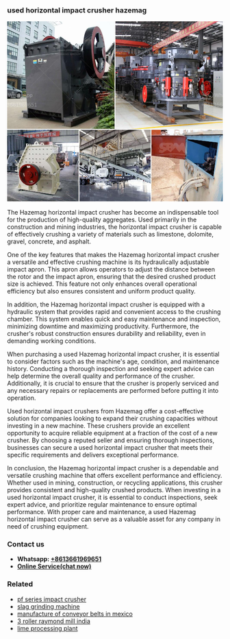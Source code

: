 <h3>used horizontal impact crusher hazemag</h3><img src='1704791134.jpg' alt=''><p>The Hazemag horizontal impact crusher has become an indispensable tool for the production of high-quality aggregates. Used primarily in the construction and mining industries, the horizontal impact crusher is capable of effectively crushing a variety of materials such as limestone, dolomite, gravel, concrete, and asphalt.</p><p>One of the key features that makes the Hazemag horizontal impact crusher a versatile and effective crushing machine is its hydraulically adjustable impact apron. This apron allows operators to adjust the distance between the rotor and the impact apron, ensuring that the desired crushed product size is achieved. This feature not only enhances overall operational efficiency but also ensures consistent and uniform product quality.</p><p>In addition, the Hazemag horizontal impact crusher is equipped with a hydraulic system that provides rapid and convenient access to the crushing chamber. This system enables quick and easy maintenance and inspection, minimizing downtime and maximizing productivity. Furthermore, the crusher's robust construction ensures durability and reliability, even in demanding working conditions.</p><p>When purchasing a used Hazemag horizontal impact crusher, it is essential to consider factors such as the machine's age, condition, and maintenance history. Conducting a thorough inspection and seeking expert advice can help determine the overall quality and performance of the crusher. Additionally, it is crucial to ensure that the crusher is properly serviced and any necessary repairs or replacements are performed before putting it into operation.</p><p>Used horizontal impact crushers from Hazemag offer a cost-effective solution for companies looking to expand their crushing capacities without investing in a new machine. These crushers provide an excellent opportunity to acquire reliable equipment at a fraction of the cost of a new crusher. By choosing a reputed seller and ensuring thorough inspections, businesses can secure a used horizontal impact crusher that meets their specific requirements and delivers exceptional performance.</p><p>In conclusion, the Hazemag horizontal impact crusher is a dependable and versatile crushing machine that offers excellent performance and efficiency. Whether used in mining, construction, or recycling applications, this crusher provides consistent and high-quality crushed products. When investing in a used horizontal impact crusher, it is essential to conduct inspections, seek expert advice, and prioritize regular maintenance to ensure optimal performance. With proper care and maintenance, a used Hazemag horizontal impact crusher can serve as a valuable asset for any company in need of crushing equipment.</p><h3>Contact us</h3><ul><li><strong>Whatsapp:&nbsp;<a href="https://wa.me/8613661969651">+8613661969651</a></strong></li><li><a href="https://swt.shibang-china.com/?git&amp;zhl&amp;used horizontal impact crusher hazemag"><strong>Online Service(chat now)</strong></a></li></ul><h3>Related</h3><ul><li><a href='pf series impact crusher.md'>pf series impact crusher</a></li><li><a href='slag grinding machine.md'>slag grinding machine</a></li><li><a href='manufacture of conveyor belts in mexico.md'>manufacture of conveyor belts in mexico</a></li><li><a href='3 roller raymond mill india.md'>3 roller raymond mill india</a></li><li><a href='lime processing plant.md'>lime processing plant</a></li></ul>